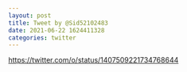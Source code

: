 ```yaml
--- 
layout: post 
title: Tweet by @Sid52102483 
date: 2021-06-22 1624411328 
categories: twitter 
--- 
```

https://twitter.com/o/status/1407509221734768644